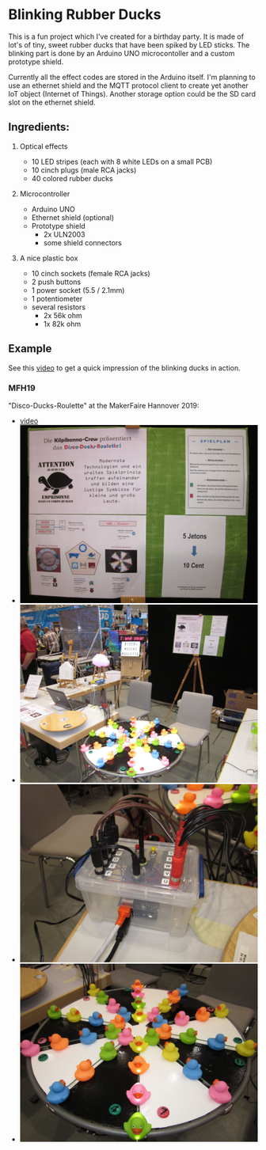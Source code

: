 # Blinking Rubber Ducks

This is a fun project which I've created for a birthday party.
It is made of lot's of tiny, sweet rubber ducks that have been spiked by LED sticks.
The blinking part is done by an Arduino UNO microcontoller and a custom prototype shield.

Currently all the effect codes are stored in the Arduino itself.
I'm planning to use an ethernet shield and the MQTT protocol client
to create yet another IoT object (Internet of Things).
Another storage option could be the SD card slot on the ethernet shield.

## Ingredients:

1. Optical effects
    * 10 LED stripes (each with 8 white LEDs on a small PCB)
    * 10 cinch plugs (male RCA jacks)
    * 40 colored rubber ducks

2. Microcontroller
    * Arduino UNO
    * Ethernet shield (optional)
    * Prototype shield
        - 2x ULN2003
        - some shield connectors

3. A nice plastic box
    * 10 cinch sockets (female RCA jacks)
    * 2 push buttons
    * 1 power socket (5.5 / 2.1mm)
    * 1 potentiometer
    * several resistors
        - 2x 56k ohm
        - 1x 82k ohm

## Example

See this [video](https://docs.google.com/file/d/0B8jawPLVqY3PcjE2dVZwUlNvXzQ/edit?usp=sharing "DiscoDucks")
to get a quick impression of the blinking ducks in action.

### MFH19

  "Disco-Ducks-Roulette" at the MakerFaire Hannover 2019:
  * [video](https://drive.google.com/file/d/1-CSCXpq4Vx5WX7pSvrVt4ZidkViK5EeQ/view?usp=sharing)
  * ![pic1](https://github.com/pagong/discoducks/blob/master/media/ddr-001.jpg)
  * ![pic2](https://github.com/pagong/discoducks/blob/master/media/ddr-002.jpg)
  * ![pic3](https://github.com/pagong/discoducks/blob/master/media/ddr-003.jpg)
  * ![pic4](https://github.com/pagong/discoducks/blob/master/media/ddr-004.jpg)
  
